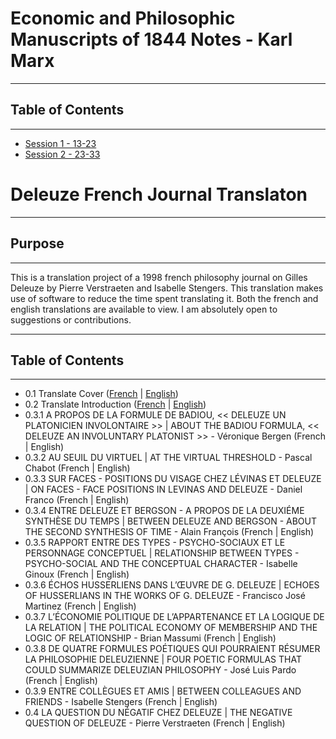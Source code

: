 <link rel="stylesheet" href="./css/Modest.css">

# Economic and Philosophic Manuscripts of 1844 Notes - Karl Marx

-------------------------
## Table of Contents
--------------------

 - [Session 1 - 13-23](/SessionNotes/Writings/Session1.md)
 - [Session 2 - 23-33](/SessionNotes/Writings/Session2.md)

# Deleuze French Journal Translaton

----------------
## Purpose
----------------

This is a translation project of a 1998 french philosophy journal on Gilles Deleuze by Pierre Verstraeten and Isabelle Stengers. This translation makes use of software to reduce the time spent translating it. Both the french and english translations are available to view. I am absolutely open to suggestions or contributions.

----------------
## Table of Contents
---------------

 - 0.1 Translate Cover ([French](/Deleuze/01/French.md) | [English](/Deleuze/01/English.md))
 - 0.2 Translate Introduction ([French](/Deleuze/02/French.md) | [English](/Deleuze/02/English.md))
 - 0.3.1 A PROPOS DE LA FORMULE DE BADIOU, << DELEUZE UN PLATONICIEN INVOLONTAIRE >> | ABOUT THE BADIOU FORMULA, << DELEUZE AN INVOLUNTARY PLATONIST >> - Véronique  Bergen (French | English)
 - 0.3.2 AU SEUIL DU VIRTUEL | AT THE VIRTUAL THRESHOLD - Pascal Chabot (French | English)
 - 0.3.3 SUR FACES - POSITIONS DU VISAGE CHEZ LÉVINAS ET DELEUZE | ON FACES - FACE POSITIONS IN LEVINAS AND DELEUZE - Daniel Franco (French | English)
 - 0.3.4 ENTRE DELEUZE ET BERGSON - A PROPOS DE LA DEUXIÉME SYNTHÈSE DU TEMPS | BETWEEN DELEUZE AND BERGSON - ABOUT THE SECOND SYNTHESIS OF TIME - Alain François (French | English)
 - 0.3.5 RAPPORT ENTRE DES TYPES - PSYCHO-SOCIAUX ET LE PERSONNAGE CONCEPTUEL | RELATIONSHIP BETWEEN TYPES - PSYCHO-SOCIAL AND THE CONCEPTUAL CHARACTER - Isabelle Ginoux (French | English)
 - 0.3.6 ÉCHOS HUSSERLIENS DANS L’ŒUVRE DE G. DELEUZE | ECHOES OF HUSSERLIANS IN THE WORKS OF G. DELEUZE - Francisco José Martinez (French | English)
 - 0.3.7 L’ÉCONOMIE POLITIQUE DE L’APPARTENANCE ET LA LOGIQUE DE LA RELATION | THE POLITICAL ECONOMY OF MEMBERSHIP AND THE LOGIC OF RELATIONSHIP - Brian Massumi (French | English)
 - 0.3.8 DE QUATRE FORMULES POÉTIQUES QUI POURRAIENT RÉSUMER LA PHILOSOPHIE DELEUZIENNE | FOUR POETIC FORMULAS THAT COULD SUMMARIZE DELEUZIAN PHILOSOPHY - José Luis Pardo (French | English)
 - 0.3.9 ENTRE COLLÈGUES ET AMIS | BETWEEN COLLEAGUES AND FRIENDS - Isabelle Stengers (French | English)
 - 0.4 LA QUESTION DU NÉGATIF CHEZ DELEUZE | THE NEGATIVE QUESTION OF DELEUZE - Pierre Verstraeten (French | English)
